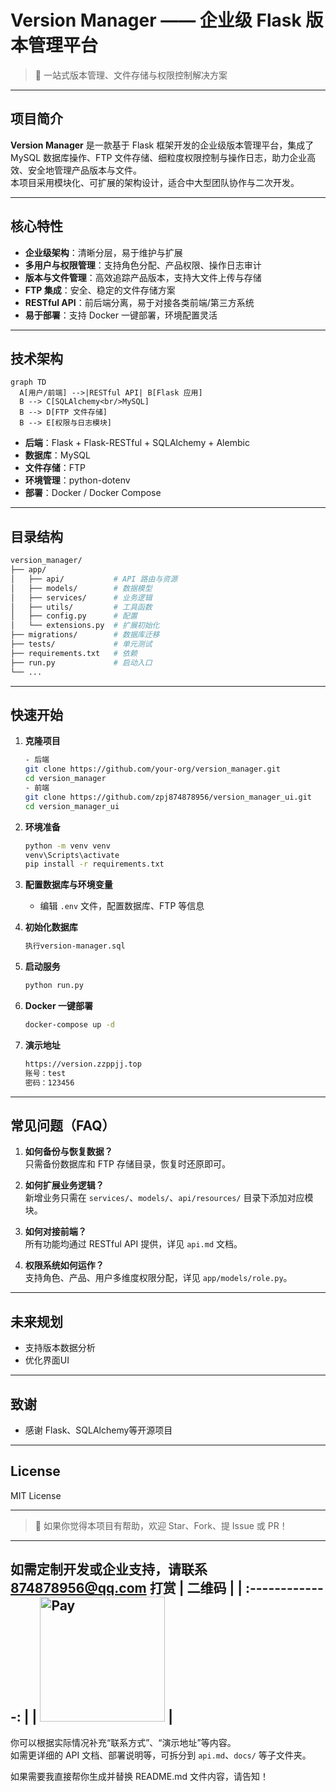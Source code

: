 # Version Manager —— 企业级 Flask 版本管理平台

> 🚀 一站式版本管理、文件存储与权限控制解决方案

---

## 项目简介

**Version Manager** 是一款基于 Flask 框架开发的企业级版本管理平台，集成了 MySQL 数据库操作、FTP 文件存储、细粒度权限控制与操作日志，助力企业高效、安全地管理产品版本与文件。  
本项目采用模块化、可扩展的架构设计，适合中大型团队协作与二次开发。

---

## 核心特性

- **企业级架构**：清晰分层，易于维护与扩展
- **多用户与权限管理**：支持角色分配、产品权限、操作日志审计
- **版本与文件管理**：高效追踪产品版本，支持大文件上传与存储
- **FTP 集成**：安全、稳定的文件存储方案
- **RESTful API**：前后端分离，易于对接各类前端/第三方系统
- **易于部署**：支持 Docker 一键部署，环境配置灵活

---

## 技术架构

```mermaid
graph TD
  A[用户/前端] -->|RESTful API| B[Flask 应用]
  B --> C[SQLAlchemy<br/>MySQL]
  B --> D[FTP 文件存储]
  B --> E[权限与日志模块]
```

- **后端**：Flask + Flask-RESTful + SQLAlchemy + Alembic
- **数据库**：MySQL
- **文件存储**：FTP
- **环境管理**：python-dotenv
- **部署**：Docker / Docker Compose

---

## 目录结构

```bash
version_manager/
├── app/
│   ├── api/           # API 路由与资源
│   ├── models/        # 数据模型
│   ├── services/      # 业务逻辑
│   ├── utils/         # 工具函数
│   ├── config.py      # 配置
│   └── extensions.py  # 扩展初始化
├── migrations/        # 数据库迁移
├── tests/             # 单元测试
├── requirements.txt   # 依赖
├── run.py             # 启动入口
└── ...
```

---

## 快速开始

1. **克隆项目**
   ```bash
   - 后端
   git clone https://github.com/your-org/version_manager.git
   cd version_manager
   - 前端
   git clone https://github.com/zpj874878956/version_manager_ui.git
   cd version_manager_ui
   ```

2. **环境准备**
   ```bash
   python -m venv venv
   venv\Scripts\activate
   pip install -r requirements.txt
   ```

3. **配置数据库与环境变量**
   - 编辑 `.env` 文件，配置数据库、FTP 等信息

4. **初始化数据库**
   ```bash
   执行version-manager.sql
   ```

5. **启动服务**
   ```bash
   python run.py
   ```

6. **Docker 一键部署**
   ```bash
   docker-compose up -d
   ```
7. **演示地址**
   ```bash
   https://version.zzppjj.top
   账号：test
   密码：123456
   ```
---

## 常见问题（FAQ）

1. **如何备份与恢复数据？**  
   只需备份数据库和 FTP 存储目录，恢复时还原即可。

2. **如何扩展业务逻辑？**  
   新增业务只需在 `services/`、`models/`、`api/resources/` 目录下添加对应模块。

3. **如何对接前端？**  
   所有功能均通过 RESTful API 提供，详见 `api.md` 文档。

4. **权限系统如何运作？**  
   支持角色、产品、用户多维度权限分配，详见 `app/models/role.py`。

---

## 未来规划

- 支持版本数据分析
- 优化界面UI


---

## 致谢

- 感谢 Flask、SQLAlchemy等开源项目

---

## License

MIT License

---

> 🌟 如果你觉得本项目有帮助，欢迎 Star、Fork、提 Issue 或 PR！

---

如需定制开发或企业支持，请联系 874878956@qq.com
**打赏**
| 二维码 |
| :-------------: |
| <img src="https://pic.zzppjj.top/LightPicture/2023/02/cebf13bbcea9264d.jpg" alt="Pay" width="200"> |
---

你可以根据实际情况补充“联系方式”、“演示地址”等内容。  
如需更详细的 API 文档、部署说明等，可拆分到 `api.md`、`docs/` 等子文件夹。

如果需要我直接帮你生成并替换 README.md 文件内容，请告知！